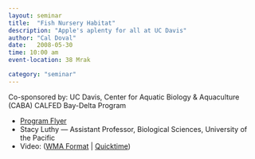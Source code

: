 ```yaml
---
layout: seminar
title:  "Fish Nursery Habitat"
description: "Apple's aplenty for all at UC Davis"
author: "Cal Doval"
date:   2008-05-30
time: 10:00 am
event-location: 38 Mrak

category: "seminar"
---
```


Co-sponsored by: UC Davis, Center for Aquatic Biology & Aquaculture (CABA)
CALFED Bay-Delta Program

<ul>
<li><a title="May30_SeminarFlyer.pdf" class="internal-link" href="/media/seminars/May30_SeminarFlyer.pdf">Program Flyer</a></li>
<li>Stacy Luthy — Assistant Professor, Biological Sciences, University of the Pacific</li>
<li>Video: (<a class="external-link" href="http://webcast.ucdavis.edu/CABA/2008/CABA_Luthy.asx">WMA Format</a> | <a class="external-link" href="http://webcast.ucdavis.edu/CABA/2008/CABA_Luthy.qtl">Quicktime</a>)</li>
</ul>

